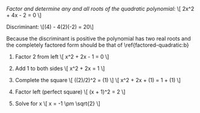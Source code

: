 *Factor and determine any and all roots of the quadratic polynomial:*
\\[ 2x^2 + 4x - 2 = 0 \\]

Discriminant:
\\[(4) - 4(2)(-2) = 20\\]

Because the discriminant is positive the polynomial has two real roots and the
completely factored form should be that of \ref{factored-quadratic:b}

1.  Factor 2 from left
\\[ x^2 + 2x - 1 = 0 \\]

2.  Add 1 to both sides
\\[ x^2 + 2x = 1 \\]

3.  Complete the square
\\[ ((2)/2)^2 = (1) \\]
\\[ x^2 + 2x + (1) = 1 + (1) \\]

4.  Factor left (perfect square)
\\[ (x + 1)^2 = 2 \\]

5.  Solve for x
\\[ x = -1 \\pm \\sqrt{2} \\]
